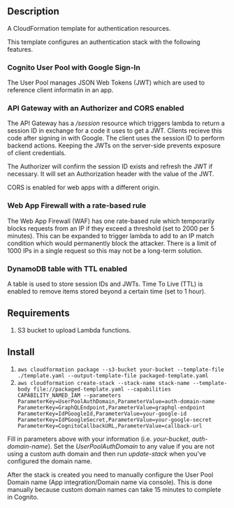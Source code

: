 ## Description

A CloudFormation template for authentication resources.

This template configures an authentication stack with the following features.

### Cognito User Pool with Google Sign-In

The User Pool manages JSON Web Tokens (JWT) which are used to reference client informatin in an app.

### API Gateway with an Authorizer and CORS enabled

The API Gateway has a _/session_ resource which triggers lambda to return a session ID in exchange for a code it uses to get a JWT. Clients recieve this code after signing in with Google. The client uses the session ID to perform backend actions. Keeping the JWTs on the server-side prevents exposure of client credentials.

The Authorizer will confirm the session ID exists and refresh the JWT if necessary. It will set an Authorization header with the value of the JWT.

CORS is enabled for web apps with a different origin.

### Web App Firewall with a rate-based rule

The Web App Firewall (WAF) has one rate-based rule which temporarily blocks requests from an IP if they exceed a threshold (set to 2000 per 5 minutes). This can be expanded to trigger lambda to add to an IP match condition which would permanently block the attacker. There is a limit of 1000 IPs in a single request so this may not be a long-term solution.

### DynamoDB table with TTL enabled

A table is used to store session IDs and JWTs. Time To Live (TTL) is enabled to remove items stored beyond a certain time (set to 1 hour).

## Requirements

1. S3 bucket to upload Lambda functions.

## Install

1. `aws cloudformation package --s3-bucket your-bucket --template-file ./template.yaml --output-template-file packaged-template.yaml`
2. `aws cloudformation create-stack --stack-name stack-name --template-body file://packaged-template.yaml --capabilities CAPABILITY_NAMED_IAM --parameters ParameterKey=UserPoolAuthDomain,ParameterValue=auth-domain-name ParameterKey=GraphQLEndpoint,ParameterValue=graphql-endpoint ParameterKey=IdPGoogleId,ParameterValue=your-google-id ParameterKey=IdPGoogleSecret,ParameterValue=your-google-secret ParameterKey=CognitoCallbackURL,ParameterValue=callback-url`

Fill in parameters above with your information (i.e. _your-bucket_, _auth-domain-name_). Set the _UserPoolAuthDomain_ to any value if you are not using a custom auth domain and then run _update-stack_ when you've configured the domain name.

After the stack is created you need to manually configure the User Pool Domain name (App integration/Domain name via console). This is done manually because custom domain names can take 15 minutes to complete in Cognito.
